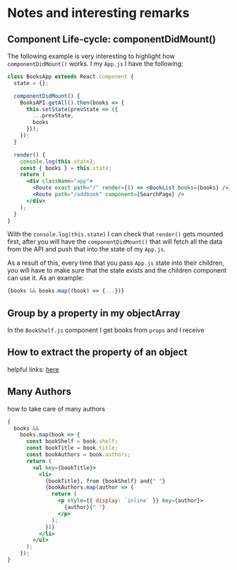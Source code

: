 # Notes and interesting remarks

## Component Life-cycle: componentDidMount()

The following example is very interesting to highlight how `componentDidMount()` works.
I my `App.js` I have the following:

```jsx
class BooksApp extends React.Component {
  state = {};

  componentDidMount() {
    BooksAPI.getAll().then(books => {
      this.setState(prevState => ({
        ...prevState,
        books
      }));
    });
  }

  render() {
    console.log(this.state);
    const { books } = this.state;
    return (
      <div className="app">
        <Route exact path="/" render={() => <BookList books={books} />} />
        <Route path="/addbook" component={SearchPage} />
      </div>
    );
  }
}
```

With the `console.log(this.state)` I can check that `render()` gets mounted first, after you will have the `componentDidMount()` that will fetch all the data from the API and push that into the state of my `App.js`.

As a result of this, every time that you pass `App.js` state into their children, you will have to make sure that the state exists and the children component can use it. As an example:

```js
{books && books.map((book) => {...})}
```

## Group by a property in my objectArray

In the `BookShelf.js` component I get books from `props` and I receive 

## How to extract the property of an object

helpful links: [here](https://dev.to/saigowthamr/how-to-loop-through-object-in-javascript-es6-3d26)

## Many Authors

how to take care of many authors

```jsx
{
  books &&
    books.map(book => {
      const bookShelf = book.shelf;
      const bookTitle = book.title;
      const bookAuthors = book.authors;
      return (
        <ul key={bookTitle}>
          <li>
            {bookTitle}, from {bookShelf} and{" "}
            {bookAuthors.map(author => {
              return (
                <p style={{ display: `inline` }} key={author}>
                  {author}{" "}
                </p>
              );
            })}
          </li>
        </ul>
      );
    });
}
```
